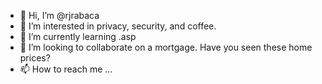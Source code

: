 - 👋 Hi, I’m @rjrabaca
- 👀 I’m interested in privacy, security, and coffee.
- 🌱 I’m currently learning .asp
- 💞️ I’m looking to collaborate on a mortgage. Have you seen these home prices?
- 📫 How to reach me ...

<!---
rjrabaca/rjrabaca is a ✨ special ✨ repository because its `README.md` (this file) appears on your GitHub profile.
You can click the Preview link to take a look at your changes.
--->
